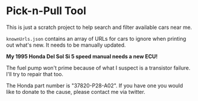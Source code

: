 # Pick-n-Pull Tool

This is just a scratch project to help search and filter available cars near me.

`knownUrls.json` contains an array of URLs for cars to ignore when printing out what's new. It needs to be manually updated.

**My 1995 Honda Del Sol Si 5 speed manual needs a new ECU!**

The fuel pump won't prime because of what I suspect is a transistor failure. I'll try to repair that too.

The Honda part number is "37820-P28-A02". If you have one you would like to donate to the cause, please contact me via twitter.
